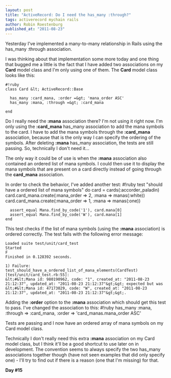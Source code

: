 ```yaml
---
layout: post
title: "ActiveRecord: Do I need the has_many :through?"
tags: activerecord mychain rails
author: Robin Roestenburg
published_at: "2011-08-23"
---
```

Yesterday I've implemented a many-to-many relationship in Rails using the has_many :through association.

I was thinking about that implementation some more today and one thing that bugged me a little is the fact that I have added two associations on my **Card** model class and I'm only using one of them. The **Card** model class looks like this:

    #!ruby
    class Card &lt; ActiveRecord::Base

      has_many :card_mana, :order =&gt; 'mana_order ASC'
      has_many :mana, :through =&gt; :card_mana

    end

Do I really need the **:mana** association there? I'm not using it right now. I'm only using the **:card_mana** has_many association to add the mana symbols to the card. I have to add the mana symbols through the **:card_mana** association, because that is the only way I can specify the ordering of the symbols. After deleting **:mana** has_many association, the tests are still passing. So, technically I don't need it...

The only way it could be of use is when the **:mana** association also contained an ordered list of mana symbols. I could then use it to display the mana symbols that are present on a card directly instead of going through the **card_mana** association.

In order to check the behavior, I've added another test:
    #!ruby
    test "should have a ordered list of mana symbols" do
      card = cards(:accorder_paladin)
      card.card_mana.create(:mana_order =&gt; 2,
                            :mana =&gt; manas(:white))
      card.card_mana.create(:mana_order =&gt; 1,
                            :mana =&gt; manas(:one))

      assert_equal Mana.find_by_code('1'), card.mana[0]
      assert_equal Mana.find_by_code('W'), card.mana[1]
    end

This test checks if the list of mana symbols (using the **:mana** association) is ordered correctly. The test fails with the following error message:

    Loaded suite test/unit/card_test
    Started
    F
    Finished in 0.128392 seconds.

    1) Failure:
    test_should_have_a_ordered_list_of_mana_elements(CardTest) [test/unit/card_test.rb:55]:
    &lt;#&lt;Mana id: 980190962, code: "1", created_at: "2011-08-23 21:12:37", updated_at: "2011-08-23 21:12:37"&gt;&gt; expected but was
    &lt;#&lt;Mana id: 47173029, code: "W", created_at: "2011-08-23 21:12:37", updated_at: "2011-08-23 21:12:37"&gt;&gt;.

Adding the **:order** option to the **:mana** association which should get this test to pass. I've changed the association to this:
    #!ruby
    has_many :mana, :through =&gt; :card_mana,
                    :order =&gt; 'card_manas.mana_order ASC'

Tests are passing and I now have an ordered array of mana symbols on my Card model class.

Technically I don't really need this extra **:mana** association on my Card model class, but I think it'll be a good shortcut to use later on in development. The convention seems to always specify the two has_many associations together though (have not seen examples that did only specify one) - I'll try to find out if there is a reason (one that I'm missing) for that.

**Day #15**
